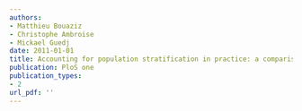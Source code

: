 ```yaml
---
authors: 
- Matthieu Bouaziz
- Christophe Ambroise
- Mickael Guedj
date: 2011-01-01
title: Accounting for population stratification in practice: a comparison of the main strategies dedicated to genome-wide association studies
publication: PloS one
publication_types:
- 2
url_pdf: ''
---
```

